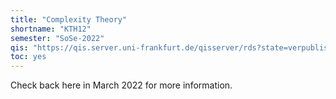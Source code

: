```yaml
---
title: "Complexity Theory"
shortname: "KTH12"
semester: "SoSe-2022"
qis: "https://qis.server.uni-frankfurt.de/qisserver/rds?state=verpublish&status=init&vmfile=no&publishid=330124&moduleCall=webInfo&publishConfFile=webInfo&publishSubDir=veranstaltung"
toc: yes
---
```


Check back here in March 2022 for more information.
